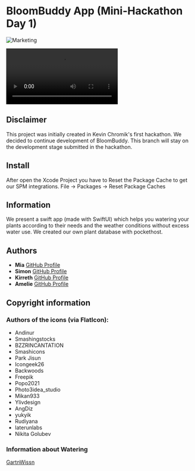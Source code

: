 # BloomBuddy App (Mini-Hackathon Day 1)

![Marketing](https://github.com/MiaKoring/Hackathon-project1/blob/main/Marketing/Screenshot%202024-07-15%20at%2015.28.21.png)

![Video](https://github.com/MiaKoring/Hackathon-project1/blob/main/Marketing/VideoCompressed.mov)

## Disclaimer
This project was initially created in Kevin Chromik's first hackathon. 
We decided to continue development of BloomBuddy.
This branch will stay on the development stage submitted in the hackathon.

## Install
After open the Xcode Project you have to Reset the Package Cache to get our SPM integrations. File -> Packages -> Reset Package Caches

## Information
We present a swift app (made with SwiftUI) which helps you watering your plants according to their needs and the weather conditions without excess water use. We created our own plant database with pockethost. 

## Authors

- **Mia** [GitHub Profile](https://github.com/MiaKoring)
- **Simon** [GitHub Profile](https://github.com/simon-zwicker)
- **Kirreth** [GitHub Profile](https://github.com/Kirreth)
- **Amelie** [GitHub Profile](https://github.com/amelonelie)


## Copyright information

### Authors of the icons (via FlatIcon): 
- Andinur
- Smashingstocks
- BZZRINCANTATION
- Smashicons
- Park Jisun
- Icongeek26
- Backwoods
- Freepik
- Popo2021
- Photo3idea_studio
- Mikan933
- Ylivdesign
- AngDiz
- yukyik
- Rudiyana
- laterunlabs
- Nikita Golubev

### Information about Watering
[GartnWissn](https://gartnwissn.de/garten-richtig-giessen-wann-wie-viel-wie-oft/?utm_content=cmp-true)
